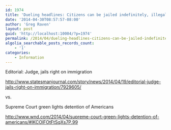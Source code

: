 ```yaml
---
id: 1974
title: 'Dueling headlines: Citizens can be jailed indefinitely, illegal aliens never'
date: '2014-04-30T08:57:57-08:00'
author: 'Greg Raven'
layout: post
guid: 'http://localhost:10004/?p=1974'
permalink: /2014/04/dueling-headlines-citizens-can-be-jailed-indefinitely-illegal-aliens-never/
algolia_searchable_posts_records_count:
    - '1'
categories:
    - Information
---
```


Editorial: Judge, jails right on immigration

http://www.statesmanjournal.com/story/news/2014/04/19/editorial-judge-jails-right-on-immigration/7929605/

vs.

Supreme Court green lights detention of Americans

http://www.wnd.com/2014/04/supreme-court-green-lights-detention-of-americans/#lKCOlFOtFtSqXs7P.99